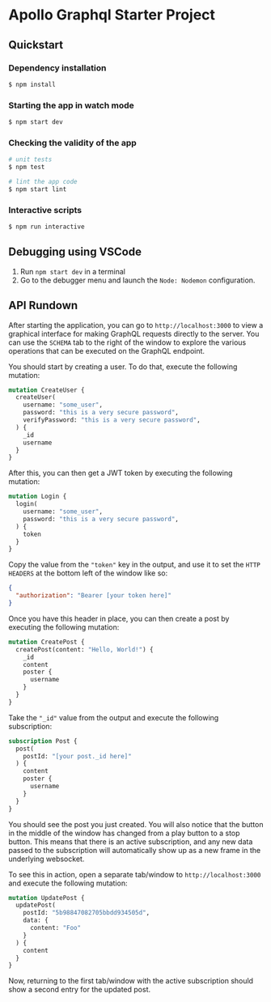 # Apollo Graphql Starter Project

## Quickstart

### Dependency installation
```bash
$ npm install
```

### Starting the app in watch mode
```bash
$ npm start dev
```

### Checking the validity of the app
```bash
# unit tests
$ npm test

# lint the app code
$ npm start lint
```

### Interactive scripts
```bash
$ npm run interactive
```


## Debugging using VSCode
1. Run `npm start dev` in a terminal
1. Go to the debugger menu and launch the `Node: Nodemon` configuration.

## API Rundown
After starting the application, you can go to `http://localhost:3000` to view a graphical interface for making  GraphQL requests directly to the server.  You can use the `SCHEMA` tab to the right of the window to explore the various operations that can be executed on the GraphQL endpoint.

You should start by creating a user.  To do that, execute the following mutation:
```graphql
mutation CreateUser {
  createUser(
    username: "some_user",
    password: "this is a very secure password",
    verifyPassword: "this is a very secure password",
  ) {
    _id
    username
  }
}
```

After this, you can then get a JWT token by executing the following mutation:
```graphql
mutation Login {
  login(
    username: "some_user",
    password: "this is a very secure password",
  ) {
    token
  }
}
```

Copy the value from the `"token"` key in the output, and use it to set the `HTTP HEADERS` at the bottom left of the window like so:
```json
{
  "authorization": "Bearer [your token here]"
}
```

Once you have this header in place, you can then create a post by executing the following mutation:
```graphql
mutation CreatePost {
  createPost(content: "Hello, World!") {
    _id
    content
    poster {
      username
    }
  }
}
```

Take the `"_id"` value from the output and execute the following subscription:
```graphql
subscription Post {
  post(
    postId: "[your post._id here]"
  ) {
    content
    poster {
      username
    }
  }
}
```

You should see the post you just created.  You will also notice that the button in the middle of the window has changed from a play button to a stop button.  This means that there is an active subscription, and any new data passed to the subscription will automatically show up as a new frame in the underlying websocket.


To see this in action, open a separate tab/window to `http://localhost:3000` and execute the following mutation:
```graphql
mutation UpdatePost {
  updatePost(
    postId: "5b98847082705bbdd934505d",
    data: {
      content: "Foo"
    }
  ) {
    content
  }
}
```

Now, returning to the first tab/window with the active subscription should show a second entry for the updated post.
